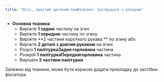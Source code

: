 ```yaml
---
title: "Отіс, простий дитячий комбінезон: Інструкція з розкрою"
---
```


- **Основна тканина**
  - Виріжте **1 задню** частину на згин
  - Виріжте **1 передню** частину по згину
  - Виріжте **2 частини короткого рукава ** по згину або
  - Виріжте **2 деталі з довгим рукавом** на згині
  - Розріз **1 палітуркаЗадня горловина** частина
  - Розкрій **1 палітуркаПереднягорловина** частина
  - Вирізати **2 частини палітурки**

<Note>

Залежно від тканини, може бути корисно додати прокладку до застібки-фіксатора. 

</Note>